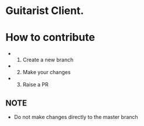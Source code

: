 # Guitarist Client.

# How to contribute

- 1. Create a new branch
- 2. Make your changes
- 3. Raise a PR

## NOTE

- Do not make changes directly to the master branch

